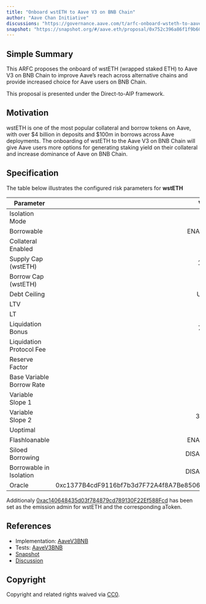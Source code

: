 ```yaml
---
title: "Onboard wstETH to Aave V3 on BNB Chain"
author: "Aave Chan Initiative"
discussions: "https://governance.aave.com/t/arfc-onboard-wsteth-to-aave-v3-on-bnb-chain/18501"
snapshot: "https://snapshot.org/#/aave.eth/proposal/0x752c396a86f1f9b60d3e43b7ed223d9d2f66014e03b6b3eb7ac59e8a169d1fe5"
---
```


## Simple Summary

This ARFC proposes the onboard of wstETH (wrapped staked ETH) to Aave V3 on BNB Chain to improve Aave’s reach across alternative chains and provide increased choice for Aave users on BNB Chain.

This proposal is presented under the Direct-to-AIP framework.

## Motivation

wstETH is one of the most popular collateral and borrow tokens on Aave, with over $4 billion in deposits and $100m in borrows across Aave deployments. The onboarding of wstETH to the Aave V3 on BNB Chain will give Aave users more options for generating staking yield on their collateral and increase dominance of Aave on BNB Chain.

## Specification

The table below illustrates the configured risk parameters for **wstETH**

| Parameter                 |                                      Value |
| ------------------------- | -----------------------------------------: |
| Isolation Mode            |                                      false |
| Borrowable                |                                    ENABLED |
| Collateral Enabled        |                                       true |
| Supply Cap (wstETH)       |                                      1,900 |
| Borrow Cap (wstETH)       |                                        190 |
| Debt Ceiling              |                                      USD 0 |
| LTV                       |                                       72 % |
| LT                        |                                       75 % |
| Liquidation Bonus         |                                      7.5 % |
| Liquidation Protocol Fee  |                                       10 % |
| Reserve Factor            |                                       15 % |
| Base Variable Borrow Rate |                                        0 % |
| Variable Slope 1          |                                        7 % |
| Variable Slope 2          |                                      300 % |
| Uoptimal                  |                                       45 % |
| Flashloanable             |                                    ENABLED |
| Siloed Borrowing          |                                   DISABLED |
| Borrowable in Isolation   |                                   DISABLED |
| Oracle                    | 0xc1377B4cdF9116bf7b3d7F72A4f8A7Be8506cE80 |

Additionaly [0xac140648435d03f784879cd789130F22Ef588Fcd](https://bscscan.com/address/0xac140648435d03f784879cd789130F22Ef588Fcd) has been set as the emission admin for wstETH and the corresponding aToken.

## References

- Implementation: [AaveV3BNB](https://github.com/bgd-labs/aave-proposals-v3/blob/main/src/20241002_AaveV3BNB_OnboardWstETHToAaveV3OnBNBChain/AaveV3BNB_OnboardWstETHToAaveV3OnBNBChain_20241002.sol)
- Tests: [AaveV3BNB](https://github.com/bgd-labs/aave-proposals-v3/blob/main/src/20241002_AaveV3BNB_OnboardWstETHToAaveV3OnBNBChain/AaveV3BNB_OnboardWstETHToAaveV3OnBNBChain_20241002.t.sol)
- [Snapshot](https://snapshot.org/#/aave.eth/proposal/0x752c396a86f1f9b60d3e43b7ed223d9d2f66014e03b6b3eb7ac59e8a169d1fe5)
- [Discussion](https://governance.aave.com/t/arfc-onboard-wsteth-to-aave-v3-on-bnb-chain/18501)

## Copyright

Copyright and related rights waived via [CC0](https://creativecommons.org/publicdomain/zero/1.0/).
